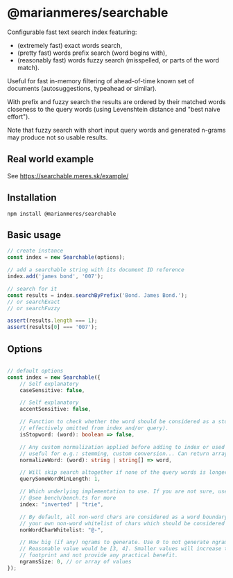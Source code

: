 # @marianmeres/searchable

Configurable fast text search index featuring:
- (extremely fast) exact words search,
- (pretty fast) words prefix search (word begins with),
- (reasonably fast) words fuzzy search (misspelled, or parts of the word match).

Useful for fast in-memory filtering of ahead-of-time known set of documents
(autosuggestions, typeahead or similar).

With prefix and fuzzy search the results are ordered by their matched words 
closeness to the query words (using Levenshtein distance and "best naive effort").

Note that fuzzy search with short input query words and generated n-grams may produce
not so usable results.

## Real world example
See https://searchable.meres.sk/example/

## Installation
```shell
npm install @marianmeres/searchable
```

## Basic usage
```javascript
// create instance
const index = new Searchable(options);

// add a searchable string with its document ID reference
index.add('james bond', '007');

// search for it
const results = index.searchByPrefix('Bond. James Bond.');
// or searchExact
// or searchFuzzy

assert(results.length === 1);
assert(results[0] === '007');

```

## Options

```typescript

// default options
const index = new Searchable({
    // Self explanatory
    caseSensitive: false,

    // Self explanatory
    accentSensitive: false,

    // Function to check whether the word should be considered as a stopword (and so
    // effectively omitted from index and/or query).
    isStopword: (word): boolean => false,

    // Any custom normalization applied before adding to index or used for query
    // useful for e.g.: stemming, custom conversion... Can return array of words (aliases).
    normalizeWord: (word): string | string[] => word,

    // Will skip search altogether if none of the query words is longer than this limit.
    querySomeWordMinLength: 1,

    // Which underlying implementation to use. If you are not sure, use "inverted" (the default).
    // @see bench/bench.ts for more
    index: "inverted" | "trie",

    // By default, all non-word chars are considered as a word boundary. You can provide
    // your own non-word whitelist of chars which should be considered as a part of the word.
    nonWordCharWhitelist: "@-",

    // How big (if any) ngrams to generate. Use 0 to not generate ngrams (the default).
    // Reasonable value would be [3, 4]. Smaller values will increase the memory
    // footprint and not provide any practical benefit.
    ngramsSize: 0, // or array of values
});

```

